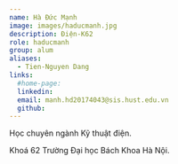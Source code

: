 ```yaml
---
name: Hà Đức Mạnh
image: images/haducmanh.jpg
description: Điện-K62
role: haducmanh
group: alum
aliases:
  - Tien-Nguyen Dang
links:
  #home-page: 
  linkedin: 
  email: manh.hd20174043@sis.hust.edu.vn
  github:
---
```


Học chuyên ngành Kỹ thuật điện.

Khoá 62 Trường Đại học Bách Khoa Hà Nội.


